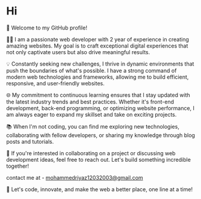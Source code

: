 <h1>Hi</h1>


👋 Welcome to my GitHub profile!

👨‍💻 I am a passionate web developer with 2 year of experience in creating amazing websites. My goal is to craft exceptional digital experiences that not only captivate users but also drive meaningful results.

💡 Constantly seeking new challenges, I thrive in dynamic environments that push the boundaries of what's possible. I have a strong command of modern web technologies and frameworks, allowing me to build efficient, responsive, and user-friendly websites.

🌐 My commitment to continuous learning ensures that I stay updated with the latest industry trends and best practices. Whether it's front-end development, back-end programming, or optimizing website performance, I am always eager to expand my skillset and take on exciting projects.

📚 When I'm not coding, you can find me exploring new technologies, collaborating with fellow developers, or sharing my knowledge through blog posts and tutorials.

🤝 If you're interested in collaborating on a project or discussing web development ideas, feel free to reach out. Let's build something incredible together!

contact me at - mohammedriyaz12032003@gmail.com

🚀 Let's code, innovate, and make the web a better place, one line at a time!
